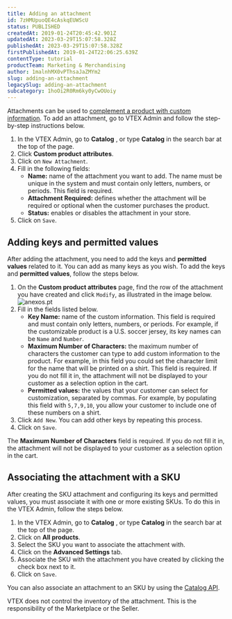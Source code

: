 ```yaml
---
title: Adding an attachment
id: 7zHMUpuoQE4cAskqEUWScU
status: PUBLISHED
createdAt: 2019-01-24T20:45:42.901Z
updatedAt: 2023-03-29T15:07:58.328Z
publishedAt: 2023-03-29T15:07:58.328Z
firstPublishedAt: 2019-01-24T22:06:25.639Z
contentType: tutorial
productTeam: Marketing & Merchandising
author: 1malnhMX0vPThsaJaZMYm2
slug: adding-an-attachment
legacySlug: adding-an-attachment
subcategory: 1hoOi2R0Rm6ky0yCwOUoiy
---
```


Attachments can be used to [complement a product with custom information](https://help.vtex.com/en/tutorial/o-que-e-um-anexo--aGICk0RVbqKg6GYmQcWUm). To add an attachment, go to VTEX Admin and follow the step-by-step instructions below.

1. In the VTEX Admin, go to **Catalog** , or type **Catalog** in the search bar at the top of the page.
2. Click **Custom product attributes**.
3. Click on `New Attachment`.
4. Fill in the following fields:
    * **Name:** name of the attachment you want to add. The name must be unique in the system and must contain only letters, numbers, or periods. This field is required.
    * **Attachment Required:** defines whether the attachment will be required or optional when the customer purchases the product.
    * **Status:** enables or disables the attachment in your store.
5. Click on `Save`.

## Adding keys and permitted values

After adding the attachment, you need to add the keys and **permitted values** related to it. You can add as many keys as you wish. To add the keys and **permitted values**, follow the steps below.

1. On the **Custom product attributes** page, find the row of the attachment you have created and click `Modify`, as illustrated in the image below.
  ![anexos.pt](//images.ctfassets.net/alneenqid6w5/4hSZgKMwFjJ3fE2Tfek60C/0088408090cd1bec84c4826676af8cb8/custom-product-attributes-en.PNG)
2. Fill in the fields listed below.
    * **Key Name:** name of the custom information. This field is required and must contain only letters, numbers, or periods. For example, if the customizable product is a U.S. soccer jersey, its key names can be `Name` and `Number`.
    * **Maximum Number of Characters:** the maximum number of characters the customer can type to add custom information to the product. For example, in this field you could set the character limit for the name that will be printed on a shirt. This field is required. If you do not fill it in, the attachment will not be displayed to your customer as a selection option in the cart.
    * **Permitted values:** the values that your customer can select for customization, separated by commas. For example, by populating this field with `5,7,9,10`, you allow your customer to include one of these numbers on a shirt.
3. Click `Add New`. You can add other keys by repeating this process.
4. Click on `Save`.

<div class="alert alert-warning">
  <p>The <strong>Maximum Number of Characters</strong> field is required. If you do not fill it in, the attachment will not be displayed to your customer as a selection option in the cart.</p>
</div>

## Associating the attachment with a SKU

After creating the SKU attachment and configuring its keys and permitted values, you must associate it with one or more existing SKUs. To do this in the VTEX Admin, follow the steps below.

1. In the VTEX Admin, go to **Catalog** , or type **Catalog** in the search bar at the top of the page.
2. Click on **All products**.
3. Select the SKU you want to associate the attachment with.
4. Click on the **Advanced Settings** tab.
5. Associate the SKU with the attachment you have created by clicking the check box next to it.
6. Click on `Save`.

You can also associate an attachment to an SKU by using the [Catalog API](https://developers.vtex.com/docs/api-reference/catalog-api#post-/api/catalog/pvt/skuattachment).

<div class="alert alert-warning">
  <p>VTEX does not control the inventory of the attachment. This is the responsibility of the Marketplace or the Seller.</p>
</div>
